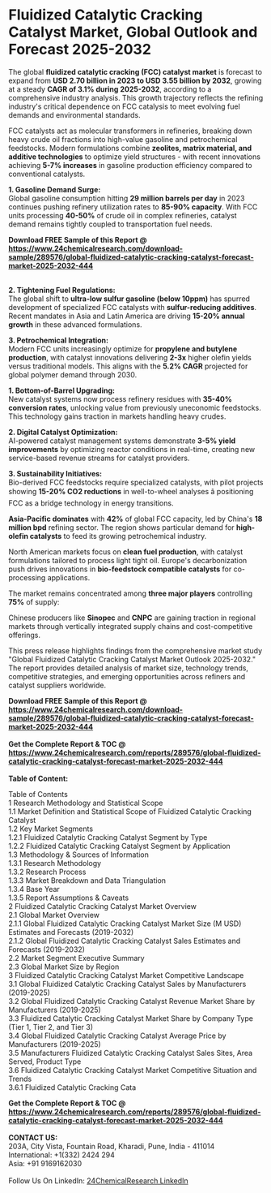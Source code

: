 <h1>Fluidized Catalytic Cracking Catalyst Market, Global Outlook and Forecast 2025-2032</h1><p>The global <strong>fluidized catalytic cracking (FCC) catalyst market</strong> is forecast to expand from <strong>USD 2.70 billion in 2023 to USD 3.55 billion by 2032</strong>, growing at a steady <strong>CAGR of 3.1% during 2025-2032</strong>, according to a comprehensive industry analysis. This growth trajectory reflects the refining industry's critical dependence on FCC catalysis to meet evolving fuel demands and environmental standards.</p><p>FCC catalysts act as molecular transformers in refineries, breaking down heavy crude oil fractions into high-value gasoline and petrochemical feedstocks. Modern formulations combine <strong>zeolites, matrix material, and additive technologies</strong> to optimize yield structures - with recent innovations achieving <strong>5-7% increases</strong> in gasoline production efficiency compared to conventional catalysts.</p><p><strong>1. Gasoline Demand Surge:</strong><br>
Global gasoline consumption hitting <strong>29 million barrels per day</strong> in 2023 continues pushing refinery utilization rates to <strong>85-90% capacity</strong>. With FCC units processing <strong>40-50%</strong> of crude oil in complex refineries, catalyst demand remains tightly coupled to transportation fuel needs.</p><div><b>Download FREE Sample of this Report @ 
            <a href="https://www.24chemicalresearch.com/download-sample/289576/global-fluidized-catalytic-cracking-catalyst-forecast-market-2025-2032-444">
            https://www.24chemicalresearch.com/download-sample/289576/global-fluidized-catalytic-cracking-catalyst-forecast-market-2025-2032-444</a></b></div><br><p><strong>2. Tightening Fuel Regulations:</strong><br>
The global shift to <strong>ultra-low sulfur gasoline (below 10ppm)</strong> has spurred development of specialized FCC catalysts with <strong>sulfur-reducing additives</strong>. Recent mandates in Asia and Latin America are driving <strong>15-20% annual growth</strong> in these advanced formulations.</p><p><strong>3. Petrochemical Integration:</strong><br>
Modern FCC units increasingly optimize for <strong>propylene and butylene production</strong>, with catalyst innovations delivering <strong>2-3x</strong> higher olefin yields versus traditional models. This aligns with the <strong>5.2% CAGR</strong> projected for global polymer demand through 2030.</p><p><strong>1. Bottom-of-Barrel Upgrading:</strong><br>
New catalyst systems now process refinery residues with <strong>35-40% conversion rates</strong>, unlocking value from previously uneconomic feedstocks. This technology gains traction in markets handling heavy crudes.</p><p><strong>2. Digital Catalyst Optimization:</strong><br>
AI-powered catalyst management systems demonstrate <strong>3-5% yield improvements</strong> by optimizing reactor conditions in real-time, creating new service-based revenue streams for catalyst providers.</p><p><strong>3. Sustainability Initiatives:</strong><br>
Bio-derived FCC feedstocks require specialized catalysts, with pilot projects showing <strong>15-20% CO2 reductions</strong> in well-to-wheel analyses â positioning FCC as a bridge technology in energy transitions.</p><p><strong>Asia-Pacific dominates</strong> with <strong>42%</strong> of global FCC capacity, led by China's <strong>18 million bpd</strong> refining sector. The region shows particular demand for <strong>high-olefin catalysts</strong> to feed its growing petrochemical industry.</p><p>North American markets focus on <strong>clean fuel production</strong>, with catalyst formulations tailored to process light tight oil. Europe's decarbonization push drives innovations in <strong>bio-feedstock compatible catalysts</strong> for co-processing applications.</p><p>The market remains concentrated among <strong>three major players</strong> controlling <strong>75%</strong> of supply:</p><p>Chinese producers like <strong>Sinopec</strong> and <strong>CNPC</strong> are gaining traction in regional markets through vertically integrated supply chains and cost-competitive offerings.</p><p>This press release highlights findings from the comprehensive market study "Global Fluidized Catalytic Cracking Catalyst Market Outlook 2025-2032." The report provides detailed analysis of market size, technology trends, competitive strategies, and emerging opportunities across refiners and catalyst suppliers worldwide.</p><div><b>Download FREE Sample of this Report @ 
            <a href="https://www.24chemicalresearch.com/download-sample/289576/global-fluidized-catalytic-cracking-catalyst-forecast-market-2025-2032-444">
            https://www.24chemicalresearch.com/download-sample/289576/global-fluidized-catalytic-cracking-catalyst-forecast-market-2025-2032-444</a></b></div><br><div><b>Get the Complete Report & TOC @ 
            <a href="https://www.24chemicalresearch.com/reports/289576/global-fluidized-catalytic-cracking-catalyst-forecast-market-2025-2032-444">
            https://www.24chemicalresearch.com/reports/289576/global-fluidized-catalytic-cracking-catalyst-forecast-market-2025-2032-444</a></b></div><br>
            <b>Table of Content:</b><p>Table of Contents<br />
1 Research Methodology and Statistical Scope<br />
1.1 Market Definition and Statistical Scope of Fluidized Catalytic Cracking Catalyst<br />
1.2 Key Market Segments<br />
1.2.1 Fluidized Catalytic Cracking Catalyst Segment by Type<br />
1.2.2 Fluidized Catalytic Cracking Catalyst Segment by Application<br />
1.3 Methodology & Sources of Information<br />
1.3.1 Research Methodology<br />
1.3.2 Research Process<br />
1.3.3 Market Breakdown and Data Triangulation<br />
1.3.4 Base Year<br />
1.3.5 Report Assumptions & Caveats<br />
2 Fluidized Catalytic Cracking Catalyst Market Overview<br />
2.1 Global Market Overview<br />
2.1.1 Global Fluidized Catalytic Cracking Catalyst Market Size (M USD) Estimates and Forecasts (2019-2032)<br />
2.1.2 Global Fluidized Catalytic Cracking Catalyst Sales Estimates and Forecasts (2019-2032)<br />
2.2 Market Segment Executive Summary<br />
2.3 Global Market Size by Region<br />
3 Fluidized Catalytic Cracking Catalyst Market Competitive Landscape<br />
3.1 Global Fluidized Catalytic Cracking Catalyst Sales by Manufacturers (2019-2025)<br />
3.2 Global Fluidized Catalytic Cracking Catalyst Revenue Market Share by Manufacturers (2019-2025)<br />
3.3 Fluidized Catalytic Cracking Catalyst Market Share by Company Type (Tier 1, Tier 2, and Tier 3)<br />
3.4 Global Fluidized Catalytic Cracking Catalyst Average Price by Manufacturers (2019-2025)<br />
3.5 Manufacturers Fluidized Catalytic Cracking Catalyst Sales Sites, Area Served, Product Type<br />
3.6 Fluidized Catalytic Cracking Catalyst Market Competitive Situation and Trends<br />
3.6.1 Fluidized Catalytic Cracking Cata</p><div><b>Get the Complete Report & TOC @ 
            <a href="https://www.24chemicalresearch.com/reports/289576/global-fluidized-catalytic-cracking-catalyst-forecast-market-2025-2032-444">
            https://www.24chemicalresearch.com/reports/289576/global-fluidized-catalytic-cracking-catalyst-forecast-market-2025-2032-444</a></b></div><br><b>CONTACT US:</b><br>
            203A, City Vista, Fountain Road, Kharadi, Pune, India - 411014<br>
            International: +1(332) 2424 294<br>
            Asia: +91 9169162030 <br><br>
            Follow Us On LinkedIn: <a href="https://www.linkedin.com/company/24chemicalresearch/">24ChemicalResearch LinkedIn</a>